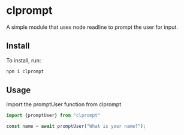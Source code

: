 # clprompt
A simple module that uses node readline to prompt the user for input.

## Install

To install, run:

```bash
npm i clprompt
```

## Usage

Import the promptUser function from clprompt

```js
import {promptUser} from "clprompt"

const name = await promptUser("What is your name?");
```
